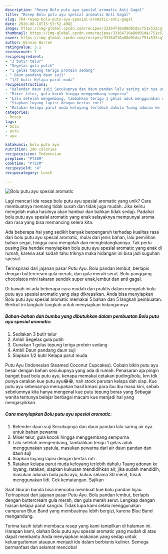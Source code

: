 ```yaml
---
description: "Resep Bolu putu ayu spesial aromatic Anti Gagal"
title: "Resep Bolu putu ayu spesial aromatic Anti Gagal"
slug: 764-resep-bolu-putu-ayu-spesial-aromatic-anti-gagal
date: 2020-08-18T15:53:52.498Z
image: https://img-global.cpcdn.com/recipes/33164710a80d01da/751x532cq70/bolu-putu-ayu-spesial-aromatic-foto-resep-utama.jpg
thumbnail: https://img-global.cpcdn.com/recipes/33164710a80d01da/751x532cq70/bolu-putu-ayu-spesial-aromatic-foto-resep-utama.jpg
cover: https://img-global.cpcdn.com/recipes/33164710a80d01da/751x532cq70/bolu-putu-ayu-spesial-aromatic-foto-resep-utama.jpg
author: Winnie Warren
ratingvalue: 3.1
reviewcount: 7
recipeingredient:
- "3 butir telur"
- "Segelas gula putih"
- "1 gelas tepung terigu protein sedang"
- " Daun pandang daun suji"
- "1/2 butir Kelapa parut muda"
recipeinstructions:
- "Belender daun suji Secukupnya dan daun pandan lalu saring air nya untuk bahan pewarna"
- "Mixer telur, gula kocok hingga menggembang sempurna"
- "Lalu setelah mengembang, tambahkan terigu 1 gelas aduk menggunakan spatula, masukan pewarna dari air daun pandan dan daun suji"
- "Siapkan loyang lapisi dengan kertas roti"
- "Ratakan kelapa parut muda keloyang terlebih dahulu Tuang adonan ke loyang, ratakan, siapkan kukusan mendidihkan air, jika sudah mendidih, masukan adonan bolu putu ayu, kukus selama 30 menit, tusuk menggunakan lidi. Cek kematangan. Sajikan"
categories:
- Resep
tags:
- bolu
- putu
- ayu

katakunci: bolu putu ayu 
nutrition: 290 calories
recipecuisine: Indonesian
preptime: "PT38M"
cooktime: "PT32M"
recipeyield: "4"
recipecategory: Lunch

---
```



![Bolu putu ayu spesial aromatic](https://img-global.cpcdn.com/recipes/33164710a80d01da/751x532cq70/bolu-putu-ayu-spesial-aromatic-foto-resep-utama.jpg)

Lagi mencari ide resep bolu putu ayu spesial aromatic yang unik? Cara membuatnya memang tidak susah dan tidak juga mudah. Jika keliru mengolah maka hasilnya akan hambar dan bahkan tidak sedap. Padahal bolu putu ayu spesial aromatic yang enak selayaknya mempunyai aroma dan rasa yang bisa memancing selera kita.

Ada beberapa hal yang sedikit banyak berpengaruh terhadap kualitas rasa dari bolu putu ayu spesial aromatic, mulai dari jenis bahan, lalu pemilihan bahan segar, hingga cara mengolah dan menghidangkannya. Tak perlu pusing jika hendak menyiapkan bolu putu ayu spesial aromatic yang enak di rumah, karena asal sudah tahu triknya maka hidangan ini bisa jadi suguhan spesial.

Terinspirasi dari jajanan pasar Putu Ayu. Bolu pandan lembut, berlapis dengan buttercream gula merah, dan gula merah serut. Bolu panggang chocolatos mini takaran sendok super enak,lembut dan anti gagal.


Di bawah ini ada beberapa cara mudah dan praktis dalam mengolah bolu putu ayu spesial aromatic yang siap dikreasikan. Anda bisa menyiapkan Bolu putu ayu spesial aromatic memakai 5 bahan dan 5 langkah pembuatan. Berikut ini langkah-langkah untuk menyiapkan hidangannya.

<!--inarticleads1-->

##### Bahan-bahan dan bumbu yang dibutuhkan dalam pembuatan Bolu putu ayu spesial aromatic:

1. Sediakan 3 butir telur
1. Ambil Segelas gula putih
1. Gunakan 1 gelas tepung terigu protein sedang
1. Ambil  Daun pandang daun suji
1. Siapkan 1/2 butir Kelapa parut muda


Putu Ayu (Indonesian Steamed Coconut Cupcakes). Cobain bikin putu ayu besar dengan bahan secukupnya yang ada di rumah. Penasaran aja pingin banget buat bolu putu ayu, kenapa memakai cetakan puding/bolu, krn tdk punya cetakan kue putu ayu😂😁, nah stock parutan kelapa dah siap. Kue putu ayu sebenarnya merupakan hasil kreasi para ibu ibu masa kini, sebab sebelumnya kita hanya mengenal kue putu tepung beras yang Sebagai wanita tentunya belajar berbagai macam kue menjadi hal yang mengasyikkan. 

<!--inarticleads2-->

##### Cara menyiapkan Bolu putu ayu spesial aromatic:

1. Belender daun suji Secukupnya dan daun pandan lalu saring air nya untuk bahan pewarna
1. Mixer telur, gula kocok hingga menggembang sempurna
1. Lalu setelah mengembang, tambahkan terigu 1 gelas aduk menggunakan spatula, masukan pewarna dari air daun pandan dan daun suji
1. Siapkan loyang lapisi dengan kertas roti
1. Ratakan kelapa parut muda keloyang terlebih dahulu Tuang adonan ke loyang, ratakan, siapkan kukusan mendidihkan air, jika sudah mendidih, masukan adonan bolu putu ayu, kukus selama 30 menit, tusuk menggunakan lidi. Cek kematangan. Sajikan


Saat liburan bunda bisa mencoba membuat kue bolu pandan hijau. Terinspirasi dari jajanan pasar Putu Ayu. Bolu pandan lembut, berlapis dengan buttercream gula merah, dan gula merah serut. Lengkap dengan hiasan kelapa parut sangrai. Tidak lupa kami selalu menggunakan campuran Blue Band yang membuatnya lebih bergizi, karena Blue Band mengandung. 

Terima kasih telah membaca resep yang kami tampilkan di halaman ini. Harapan kami, olahan Bolu putu ayu spesial aromatic yang mudah di atas dapat membantu Anda menyiapkan makanan yang sedap untuk keluarga/teman ataupun menjadi ide dalam berbisnis kuliner. Semoga bermanfaat dan selamat mencoba!
